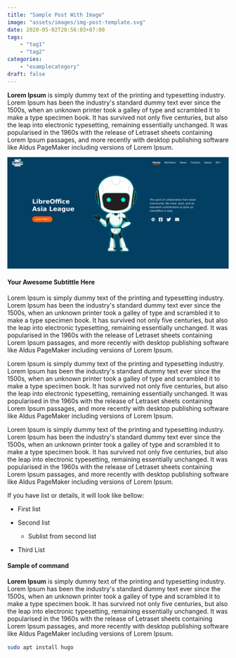 ```yaml
---
title: "Sample Post With Image"
image: "assets/images/img-post-template.svg"
date: 2020-05-02T20:56:03+07:00
tags: 
    - "tag1"
    - "tag2"
categories:
    - "examplecategory"
draft: false
---
```


**Lorem Ipsum** is simply dummy text of the printing and 
typesetting industry. Lorem Ipsum has been the industry's standard dummy
 text ever since the 1500s, when an unknown printer took a galley of 
type and scrambled it to make a type specimen book. It has survived not 
only five centuries, but also the leap into electronic typesetting, 
remaining essentially unchanged. It was popularised in the 1960s with 
the release of Letraset sheets containing Lorem Ipsum passages, and more
 recently with desktop publishing software like Aldus PageMaker 
including versions of Lorem Ipsum.

![Sample Image](assets/images/sample-img.png)

#### Your Awesome Subtittle Here

Lorem Ipsum is simply dummy text of the printing and 
typesetting industry. Lorem Ipsum has been the industry's standard dummy
 text ever since the 1500s, when an unknown printer took a galley of 
type and scrambled it to make a type specimen book. It has survived not 
only five centuries, but also the leap into electronic typesetting, 
remaining essentially unchanged. It was popularised in the 1960s with 
the release of Letraset sheets containing Lorem Ipsum passages, and more
 recently with desktop publishing software like Aldus PageMaker 
including versions of Lorem Ipsum.

Lorem Ipsum is simply dummy text of the printing and 
typesetting industry. Lorem Ipsum has been the industry's standard dummy
 text ever since the 1500s, when an unknown printer took a galley of 
type and scrambled it to make a type specimen book. It has survived not 
only five centuries, but also the leap into electronic typesetting, 
remaining essentially unchanged. It was popularised in the 1960s with 
the release of Letraset sheets containing Lorem Ipsum passages, and more
 recently with desktop publishing software like Aldus PageMaker 
including versions of Lorem Ipsum.

Lorem Ipsum is simply dummy text of the printing and 
typesetting industry. Lorem Ipsum has been the industry's standard dummy
 text ever since the 1500s, when an unknown printer took a galley of 
type and scrambled it to make a type specimen book. It has survived not 
only five centuries, but also the leap into electronic typesetting, 
remaining essentially unchanged. It was popularised in the 1960s with 
the release of Letraset sheets containing Lorem Ipsum passages, and more
 recently with desktop publishing software like Aldus PageMaker 
including versions of Lorem Ipsum.

If you have list or details, it will look like bellow:

- First list

- Second list
  
  - Sublist from second list

- Third List

#### Sample of command

**Lorem Ipsum** is simply dummy text of the printing and 
typesetting industry. Lorem Ipsum has been the industry's standard dummy
 text ever since the 1500s, when an unknown printer took a galley of 
type and scrambled it to make a type specimen book. It has survived not 
only five centuries, but also the leap into electronic typesetting, 
remaining essentially unchanged. It was popularised in the 1960s with 
the release of Letraset sheets containing Lorem Ipsum passages, and more
 recently with desktop publishing software like Aldus PageMaker 
including versions of Lorem Ipsum.

```bash
sudo apt install hugo
```